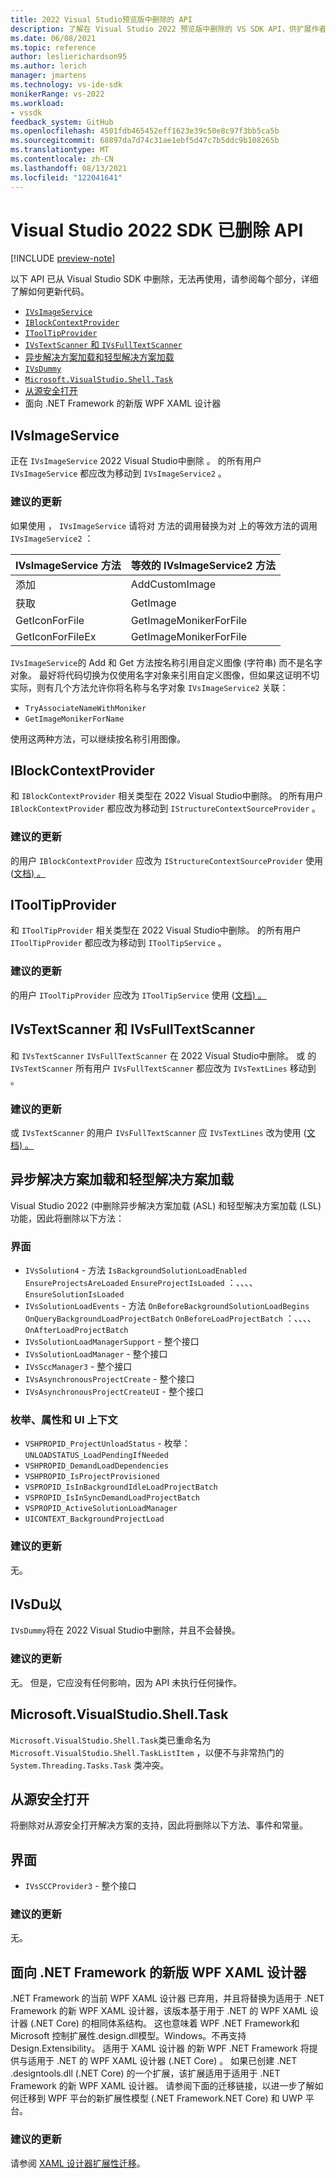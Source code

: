 ```yaml
---
title: 2022 Visual Studio预览版中删除的 API
description: 了解在 Visual Studio 2022 预览版中删除的 VS SDK API，供扩展作者更新其扩展以使用 Visual Studio 2022 预览版。
ms.date: 06/08/2021
ms.topic: reference
author: leslierichardson95
ms.author: lerich
manager: jmartens
ms.technology: vs-ide-sdk
monikerRange: vs-2022
ms.workload:
- vssdk
feedback_system: GitHub
ms.openlocfilehash: 4501fdb465452eff1623e39c50e8c97f3bb5ca5b
ms.sourcegitcommit: 68897da7d74c31ae1ebf5d47c7b5ddc9b108265b
ms.translationtype: MT
ms.contentlocale: zh-CN
ms.lasthandoff: 08/13/2021
ms.locfileid: "122041641"
---
```

# <a name="visual-studio-2022-sdk-removed-apis"></a>Visual Studio 2022 SDK 已删除 API

[!INCLUDE [preview-note](../includes/preview-note.md)]

以下 API 已从 Visual Studio SDK 中删除，无法再使用，请参阅每个部分，详细了解如何更新代码。

* [`IVsImageService`](#ivsimageservice)
* [`IBlockContextProvider`](#iblockcontextprovider)
* [`IToolTipProvider`](#itooltipprovider)
* [`IVsTextScanner` 和 `IVsFullTextScanner`](#ivstextscanner-and-ivsfulltextscanner)
* [异步解决方案加载和轻型解决方案加载](#asynchronous-solution-load-and-lightweight-solution-load)
* [`IVsDummy`](#ivsdummy)
* [`Microsoft.VisualStudio.Shell.Task`](#microsoftvisualstudioshelltask)
* [从源安全打开](#open-from-source-safe)
* 面向 .NET Framework 的新版 WPF XAML 设计器

## <a name="ivsimageservice"></a>IVsImageService

正在 `IVsImageService` 2022 Visual Studio中删除 。 的所有用户 `IVsImageService` 都应改为移动到 `IVsImageService2` 。

### <a name="recommended-updates"></a>建议的更新

如果使用 ， `IVsImageService` 请将对 方法的调用替换为对 上的等效方法的调用 `IVsImageService2` ：

| **IVsImageService 方法** | **等效的 IVsImageService2 方法** |
|----------------------------|----------------------------------------|
| 添加                        | AddCustomImage                         |
| 获取                        | GetImage                               |
| GetIconForFile             | GetImageMonikerForFile                 |
| GetIconForFileEx           | GetImageMonikerForFile                 |

`IVsImageService`的 Add 和 Get 方法按名称引用自定义图像 (字符串) 而不是名字对象。  最好将代码切换为仅使用名字对象来引用自定义图像，但如果这证明不切实际，则有几个方法允许你将名称与名字对象 `IVsImageService2` 关联：

* `TryAssociateNameWithMoniker`
* `GetImageMonikerForName`

使用这两种方法，可以继续按名称引用图像。

## <a name="iblockcontextprovider"></a>IBlockContextProvider

和 `IBlockContextProvider` 相关类型在 2022 Visual Studio中删除。 的所有用户 `IBlockContextProvider` 都应改为移动到 `IStructureContextSourceProvider` 。

### <a name="recommended-updates"></a>建议的更新

的用户 `IBlockContextProvider` 应改为 `IStructureContextSourceProvider` 使用 ([文档) 。](/dotnet/api/microsoft.visualstudio.text.adornments.istructurecontextsourceprovider)

## <a name="itooltipprovider"></a>IToolTipProvider

和 `IToolTipProvider` 相关类型在 2022 Visual Studio中删除。 的所有用户 `IToolTipProvider` 都应改为移动到 `IToolTipService` 。

### <a name="recommended-updates"></a>建议的更新

的用户 `IToolTipProvider` 应改为 `IToolTipService` 使用 ([文档) 。](/dotnet/api/microsoft.visualstudio.text.adornments.itooltipservice)

## <a name="ivstextscanner-and-ivsfulltextscanner"></a>IVsTextScanner 和 IVsFullTextScanner

和 `IVsTextScanner` `IVsFullTextScanner` 在 2022 Visual Studio中删除。 或 的 `IVsTextScanner` 所有用户 `IVsFullTextScanner` 都应改为 `IVsTextLines` 移动到 。

### <a name="recommended-updates"></a>建议的更新

或 `IVsTextScanner` 的用户 `IVsFullTextScanner` 应 `IVsTextLines` 改为使用 ([文档) 。](/dotnet/apimicrosoft.visualstudio.textmanager.interop.ivstextlines.getlinetext)

## <a name="asynchronous-solution-load-and-lightweight-solution-load"></a>异步解决方案加载和轻型解决方案加载

Visual Studio 2022 (中删除异步解决方案加载 (ASL) 和轻型解决方案加载 (LSL) 功能，因此将删除以下方法：

### <a name="interfaces"></a>界面

* `IVsSolution4` - 方法 `IsBackgroundSolutionLoadEnabled` `EnsureProjectsAreLoaded` `EnsureProjectIsLoaded` ：、、、、 `EnsureSolutionIsLoaded`
* `IVsSolutionLoadEvents` - 方法 `OnBeforeBackgroundSolutionLoadBegins` `OnQueryBackgroundLoadProjectBatch` `OnBeforeLoadProjectBatch` ：、、、、 `OnAfterLoadProjectBatch`
* `IVsSolutionLoadManagerSupport` - 整个接口
* `IVsSolutionLoadManager` - 整个接口
* `IVsSccManager3`  - 整个接口
* `IVsAsynchronousProjectCreate` - 整个接口
* `IVsAsynchronousProjectCreateUI` - 整个接口

### <a name="enums-properties-and-ui-contexts"></a>枚举、属性和 UI 上下文

* `VSHPROPID_ProjectUnloadStatus` - 枚举： `UNLOADSTATUS_LoadPendingIfNeeded`
* `VSHPROPID_DemandLoadDependencies`
* `VSHPROPID_IsProjectProvisioned`
* `VSPROPID_IsInBackgroundIdleLoadProjectBatch`
* `VSPROPID_IsInSyncDemandLoadProjectBatch`
* `VSPROPID_ActiveSolutionLoadManager`
* `UICONTEXT_BackgroundProjectLoad`

### <a name="recommended-updates"></a>建议的更新

无。

## <a name="ivsdummy"></a>IVsDu以

`IVsDummy`将在 2022 Visual Studio中删除，并且不会替换。 

### <a name="recommended-updates"></a>建议的更新

无。 但是，它应没有任何影响，因为 API 未执行任何操作。

## <a name="microsoftvisualstudioshelltask"></a>Microsoft.VisualStudio.Shell.Task

`Microsoft.VisualStudio.Shell.Task`类已重命名为 `Microsoft.VisualStudio.Shell.TaskListItem` ，以便不与非常热门的 `System.Threading.Tasks.Task` 类冲突。

## <a name="open-from-source-safe"></a>从源安全打开

将删除对从源安全打开解决方案的支持，因此将删除以下方法、事件和常量。

## <a name="interfaces"></a>界面

* `IVsSCCProvider3` - 整个接口

### <a name="recommended-updates"></a>建议的更新

无。

## <a name="new-wpf-xaml-designer-for-net-framework"></a>面向 .NET Framework 的新版 WPF XAML 设计器

.NET Framework 的当前 WPF XAML 设计器 已弃用，并且将替换为适用于 .NET Framework 的新 WPF XAML 设计器，该版本基于用于 .NET 的 WPF XAML 设计器 (.NET Core) 的相同体系结构。 这也意味着 WPF .NET Framework和 Microsoft 控制扩展性.design.dll模型。Windows。不再支持 Design.Extensibility。 适用于 XAML 设计器 的新 WPF .NET Framework 将提供与适用于 .NET 的 WPF XAML 设计器 (.NET Core) 。 如果已创建 .NET .designtools.dll (.NET Core) 的一个扩展，该扩展适用于适用于 .NET Framework 的新 WPF XAML 设计器。 请参阅下面的迁移链接，以进一步了解如何迁移到 WPF 平台的新扩展性模型 (.NET Framework.NET Core) 和 UWP 平台。 

### <a name="recommended-updates"></a>建议的更新

请参阅 [XAML 设计器扩展性迁移](https://github.com/microsoft/xaml-designer-extensibility/blob/main/documents/xaml-designer-extensibility-migration.md)。
